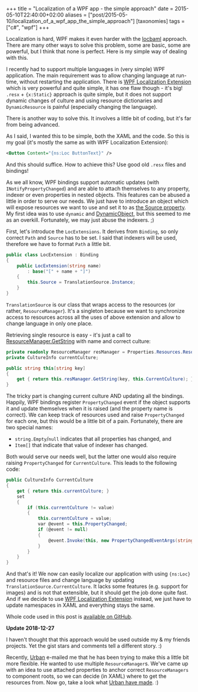 +++
title = "Localization of a WPF app - the simple approach"
date = 2015-05-10T22:40:00+02:00
aliases = ["post/2015-05-10/localization_of_a_wpf_app_the_simple_approach"]
[taxonomies]
tags = ["c#", "wpf"]
+++

Localization is hard, WPF makes it even harder with the [locbaml] approach. There are many other ways to solve this problem, some are basic, some are powerful, but I think that none is perfect. Here is my simple way of dealing with this.

<!-- more -->

I recently had to support multiple languages in (very simple) WPF application. The main requirement was to allow changing language at run-time, without restarting the application. There is [WPF Localization Extension] which is very powerful and quite simple, it has one flaw though - it's big! `.resx` + `{x:Static}` approach is quite simple, but it does not support dynamic changes of culture and using resource dictionaries and `DynamicResource` is painful (especially changing the language).

There is another way to solve this. It involves a little bit of coding, but it's far from being advanced.

As I said, I wanted this to be simple, both the XAML and the code. So this is my goal (it's mostly the same as with WPF Localization Extension):

```xml
<Button Content="{ns:Loc ButtonText}" />
```

And this should suffice. How to achieve this? Use good old `.resx` files and bindings!

As we all know, WPF bindings support automatic updates (with `INotifyPropertyChanged`) and are able to attach themselves to any property, indexer or even properties in nested objects. This features can be abused a little in order to serve our needs. We just have to introduce an object which will expose resources we want to use and set it to as [the Source property]. My first idea was to use `dynamic` and [DynamicObject], but this seemed to me as an overkill. Fortunately, we may just abuse the indexers. ;)

First, let's introduce the `LocExtensions`. It derives from `Binding`, so only correct `Path` and `Source` has to be set. I said that indexers will be used, therefore we have to format `Path` a little bit.

```cs
public class LocExtension : Binding
{
    public LocExtension(string name)
        : base("[" + name + "]")
    {
        this.Source = TranslationSource.Instance;
    }
}
```

`TranslationSource` is our class that wraps access to the resources (or rather, `ResourceManager`). It's a singleton because we want to synchronize access to resources across all the uses of above extension and allow to change language in only one place.

Retrieving single resource is easy - it's just a call to [ResourceManager.GetString] with name and correct culture:

```cs
private readonly ResourceManager resManager = Properties.Resources.ResourceManager;
private CultureInfo currentCulture;

public string this[string key]
{
    get { return this.resManager.GetString(key, this.CurrentCulture); }
}
```

The tricky part is changing current culture AND updating all the bindings. Happily, WPF bindings register `PropertyChanged` event if the object supports it and update themselves when it is raised (and the property name is correct). We can keep track of resources used and raise `PropertyChanged` for each one, but this would be a little bit of a pain. Fortunately, there are two special names:

 * `string.Empty`/`null` indicates that all properties has changed, and
 * `Item[]` that indicate that value of indexer has changed.

Both would serve our needs well, but the latter one would also require raising `PropertyChanged` for `CurrentCulture`. This leads to the following code:

```cs
public CultureInfo CurrentCulture
{
    get { return this.currentCulture; }
    set
    {
        if (this.currentCulture != value)
        {
            this.currentCulture = value;
            var @event = this.PropertyChanged;
            if (@event != null)
            {
                @event.Invoke(this, new PropertyChangedEventArgs(string.Empty));
            }
        }
    }
}
```

And that's it! We now can easily localize our application with using `{ns:Loc}` and resource files and change language by updating `TranslationSource.CurrentCulture`. It lacks some features (e.g. support for images) and is not that extensible, but it should get the job done quite fast. And if we decide to use [WPF Localization Extension] instead, we just have to update namespaces in XAML and everything stays the same.

Whole code used in this post is [available on GitHub].

**Update 2018-12-27**

I haven't thought that this approach would be used outside my & my friends projects. Yet the gist stars and comments tell a different story. :)

Recently, [Urban] e-mailed me that he has been trying to make this a little bit more flexible. He wanted to use multiple `ResourceManager`s. We've came up with an idea to use attached properties to anchor correct `ResourceManagers` to component roots, so we can decide (in XAML) where to get the resources from. Now go, take a look what [Urban have made]. :)

[locbaml]: https://msdn.microsoft.com/en-us/library/ms746621.aspx
[WPF Localization Extension]: https://github.com/SeriousM/WPFLocalizationExtension
[the Source property]: https://msdn.microsoft.com/en-us/library/system.windows.data.binding.source.aspx
[DynamicObject]: https://msdn.microsoft.com/en-us/library/system.dynamic.dynamicobject.aspx
[ResourceManager.GetString]: https://msdn.microsoft.com/en-us/library/bsb0cfet.aspx
[available on GitHub]: https://gist.github.com/jakubfijalkowski/0771bfbd26ce68456d3e
[Urban]: https://github.com/Jinjinov
[Urban have made]: https://github.com/Jinjinov/wpf-localization-multiple-resource-resx-one-language
